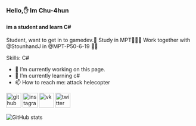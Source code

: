 ### Hello,✋ Im Chu-4hun
#### im a student and learn C#

Student, want to get in to gamedev.👾
Study in MPT👨‍👨‍👦
Work together with @StounhandJ in @MPT-P50-6-19 🐱‍👤

Skills: C#

- 🔭 I’m currently working on this page. 
- 🌱 I’m currently learning c# 
- 📫 How to reach me: attack helecopter 


[<img src='https://cdn.jsdelivr.net/npm/simple-icons@3.0.1/icons/github.svg' alt='github' height='40'>](https://github.com/Chu-4hun)  [<img src='https://cdn.jsdelivr.net/npm/simple-icons@3.0.1/icons/instagram.svg' alt='instagram' height='40'>](https://www.instagram.com/chu_chun008/)  [<img src='https://cdn.jsdelivr.net/npm/simple-icons@3.0.1/icons/vk.svg' alt='vk' height='40'>](https://vk.com/dhlud)  [<img src='https://cdn.jsdelivr.net/npm/simple-icons@3.0.1/icons/twitter.svg' alt='twitter' height='40'>](https://twitter.com/Chu_4hun)  

![GitHub stats](https://github-readme-stats.vercel.app/api?username=Chu-4hun&show_icons=true)  
